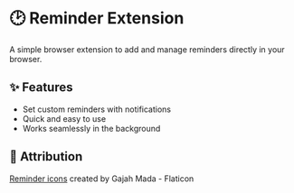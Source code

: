 # 🕑 Reminder Extension

A simple browser extension to add and manage reminders directly in your browser.  

## ✨ Features
- Set custom reminders with notifications  
- Quick and easy to use  
- Works seamlessly in the background  

## 🙏 Attribution
[Reminder icons](https://www.flaticon.com/free-icons/reminder) created by Gajah Mada - Flaticon
